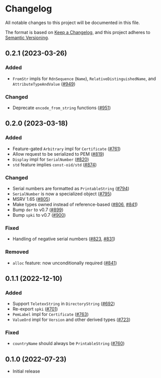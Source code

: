 # Changelog
All notable changes to this project will be documented in this file.

The format is based on [Keep a Changelog](https://keepachangelog.com/en/1.0.0/),
and this project adheres to [Semantic Versioning](https://semver.org/spec/v2.0.0.html).

## 0.2.1 (2023-03-26)
### Added
- `FromStr` impls for `RdnSequence` (`Name`), `RelativeDistinguishedName`, and
  `AttributeTypeAndValue` ([#949])

### Changed
- Deprecate `encode_from_string` functions ([#951])

[#949]: https://github.com/RustCrypto/formats/pull/949
[#951]: https://github.com/RustCrypto/formats/pull/951

## 0.2.0 (2023-03-18)
### Added
- Feature-gated `Arbitrary` impl for `Certificate` ([#761])
- Allow request to be serialized to PEM ([#819])
- `Display` impl for `SerialNumber` ([#820])
- `std` feature implies `const-oid/std` ([#874])

### Changed
- Serial numbers are formatted as `PrintableString` ([#794])
- `SerialNumber` is now a specialized object ([#795])
- MSRV 1.65 ([#805])
- Make types owned instead of reference-based ([#806], [#841])
- Bump `der` to v0.7 ([#899])
- Bump `spki` to v0.7 ([#900])

### Fixed
- Handling of negative serial numbers ([#823], [#831])

### Removed
- `alloc` feature: now unconditionally required ([#841])

[#761]: https://github.com/RustCrypto/formats/pull/761
[#794]: https://github.com/RustCrypto/formats/pull/794
[#795]: https://github.com/RustCrypto/formats/pull/795
[#805]: https://github.com/RustCrypto/formats/pull/805
[#806]: https://github.com/RustCrypto/formats/pull/806
[#819]: https://github.com/RustCrypto/formats/pull/819
[#820]: https://github.com/RustCrypto/formats/pull/820
[#823]: https://github.com/RustCrypto/formats/pull/823
[#831]: https://github.com/RustCrypto/formats/pull/831
[#841]: https://github.com/RustCrypto/formats/pull/841
[#874]: https://github.com/RustCrypto/formats/pull/874
[#899]: https://github.com/RustCrypto/formats/pull/899
[#900]: https://github.com/RustCrypto/formats/pull/900

## 0.1.1 (2022-12-10)
### Added
- Support `TeletexString` in `DirectoryString` ([#692])
- Re-export `spki` ([#701])
- `PemLabel` impl for `Certificate` ([#763])
- `ValueOrd` impl for `Version` and other derived types ([#723])

### Fixed
-  `countryName` should always be `PrintableString` ([#760])

[#692]: https://github.com/RustCrypto/formats/pull/692
[#701]: https://github.com/RustCrypto/formats/pull/701
[#723]: https://github.com/RustCrypto/formats/pull/723
[#760]: https://github.com/RustCrypto/formats/pull/760
[#763]: https://github.com/RustCrypto/formats/pull/763

## 0.1.0 (2022-07-23)
- Initial release
